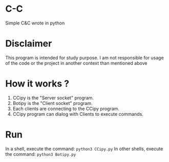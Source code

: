 # C-C
Simple C&C wrote in python

# Disclaimer
This program is intended for study purpose. 
I am not responsible for usage of the code or the project in another context than mentioned above

# How it works ?
1. CCipy is the "Server socket" program.
2. Botipy is the "Client socket" program.
3. Each clients are connecting to the CCipy program.
4. CCipy program can dialog with Clients to execute commands.

# Run
In a shell, execute the command: `python3 CCipy.py`
In other shells, execute the command: `python3 Botipy.py`
